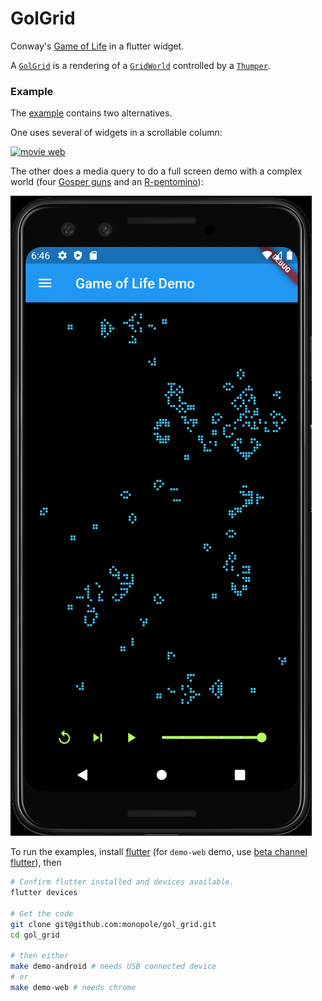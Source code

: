 # GolGrid

Conway's [Game of Life] in a flutter widget.

A [`GolGrid`] is a rendering of a [`GridWorld`] controlled by a [`Thumper`].

### Example

The [example] contains two alternatives.

One uses several of widgets in a scrollable column:

[![movie web](https://img.youtube.com/vi/DIPRQGnh4Nc/0.jpg)](https://youtu.be/DIPRQGnh4Nc)

The other does a media query to do a full
screen demo with a complex world (four [Gosper guns]
and an [R-pentomino]):

[![movie android](images/android.png)](https://youtu.be/x6oBF_giM-s)

To run the examples, install [flutter] (for `demo-web`
demo, use [beta channel flutter]), then

```bash
# Confirm flutter installed and devices available.
flutter devices

# Get the code
git clone git@github.com:monopole/gol_grid.git
cd gol_grid

# then either
make demo-android # needs USB connected device
# or
make demo-web # needs chrome
```




[beta channel flutter]: https://flutter.dev/docs/get-started/web
[`GolGrid`]: https://pub.dev/packages/gol_grid
[`GridWorld`]: https://pub.dev/packages/grid_world
[`Thumper`]: https://pub.dev/packages/thumper
[Game of Life]: https://en.wikipedia.org/wiki/Conway%27s_Game_of_Life
[Gosper guns]: https://en.wikipedia.org/wiki/Gun_(cellular_automaton)
[R-pentomino]: https://en.wikipedia.org/wiki/Conway%27s_Game_of_Life#Examples_of_patterns
[spaceship]: https://en.wikipedia.org/wiki/Conway%27s_Game_of_Life#Examples_of_patterns
[example]: example/lib/main.dart
[shot1]: images/shot1.png
[shot2]: images/shot2.png
[inVideo]: https://youtu.be/DIPRQGnh4Nc
[inMovie]: images/demo-chrome-at-v0.1.7.mp4
[flutter]: https://flutter.dev/docs/get-started/install
